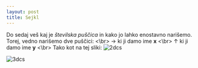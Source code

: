 ```yaml
---
layout: post
title: Sejkl
---
```


Do sedaj veš kaj je *številska puščica* in kako jo lahko enostavno narišemo. Torej, vedno narišemo dve puščici: <\br>
→ ki ji damo ime **x** <\br>
↑ ki ji damo ime **y** <\br>
Tako kot na tej sliki:
![2dcs](https://upload.wikimedia.org/wikipedia/commons/thumb/0/0e/Cartesian-coordinate-system.svg/354px-Cartesian-coordinate-system.svg.png)

![3dcs](https://upload.wikimedia.org/wikipedia/commons/thumb/6/69/Coord_system_CA_0.svg/620px-Coord_system_CA_0.svg.png)
